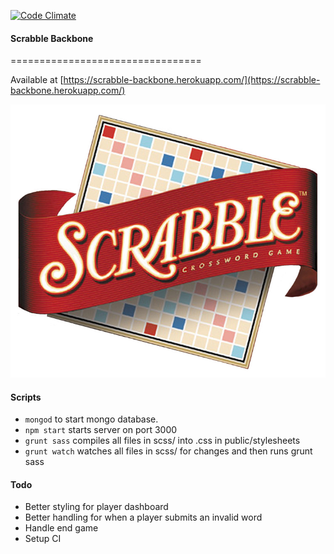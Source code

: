 [![Code Climate](https://codeclimate.com/github/dwatson62/scrabble-backbone/badges/gpa.svg)](https://codeclimate.com/github/dwatson62/scrabble-backbone)

#### Scrabble Backbone
=================================

Available at [https://scrabble-backbone.herokuapp.com/](https://scrabble-backbone.herokuapp.com/)

![scrabble-logo](https://github.com/dwatson62/scrabble-backbone/blob/master/public/images/scrabble-logo.jpg)

#### Scripts

- ```mongod``` to start mongo database.
- ```npm start``` starts server on port 3000
- ```grunt sass``` compiles all files in scss/ into .css in public/stylesheets
- ```grunt watch``` watches all files in scss/ for changes and then runs grunt sass

#### Todo

- Better styling for player dashboard
- Better handling for when a player submits an invalid word
- Handle end game
- Setup CI
